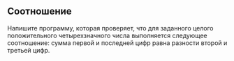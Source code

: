 ## Соотношение

Напишите программу, которая проверяет, что для заданного целого положительного четырехзначного числа выполняется следующее соотношение:
сумма первой и последней цифр равна разности второй и третьей цифр.